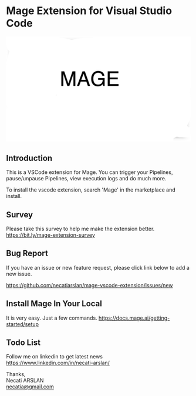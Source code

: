 # Mage Extension for Visual Studio Code


![screenshoot](./docs/mage-extension.png)


## Introduction

This is a VSCode extension for Mage.
You can trigger your Pipelines, pause/unpause Pipelines, view execution logs and do much more.

To install the vscode extension, search 'Mage' in the marketplace and install.

## Survey
Please take this survey to help me make the extension better.\
https://bit.ly/mage-extension-survey

## Bug Report

If you have an issue or new feature request, please click link below to add a new issue.

https://github.com/necatiarslan/mage-vscode-extension/issues/new

## Install Mage In Your Local
It is very easy. Just a few commands.
https://docs.mage.ai/getting-started/setup


## Todo List

Follow me on linkedin to get latest news \
https://www.linkedin.com/in/necati-arslan/

Thanks, \
Necati ARSLAN \
necatia@gmail.com
